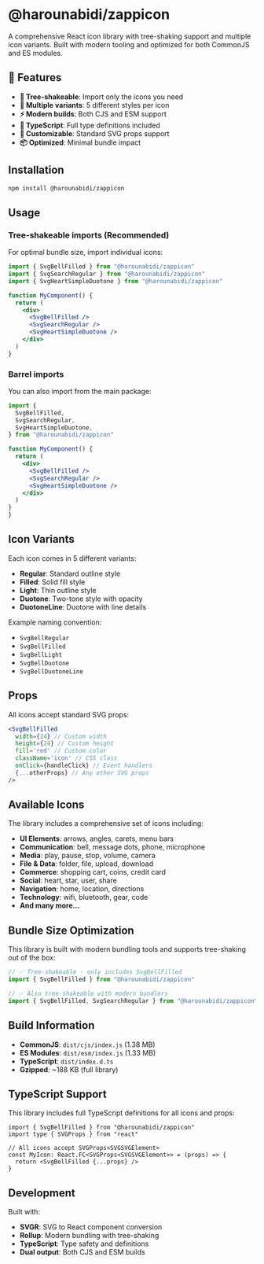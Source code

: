 # @harounabidi/zappicon

A comprehensive React icon library with tree-shaking support and multiple icon variants. Built with modern tooling and optimized for both CommonJS and ES modules.

## 🚀 Features

- **🌳 Tree-shakeable**: Import only the icons you need
- **📱 Multiple variants**: 5 different styles per icon
- **⚡ Modern builds**: Both CJS and ESM support
- **📘 TypeScript**: Full type definitions included
- **🎨 Customizable**: Standard SVG props support
- **📦 Optimized**: Minimal bundle impact

## Installation

```bash
npm install @harounabidi/zappicon
```

## Usage

### Tree-shakeable imports (Recommended)

For optimal bundle size, import individual icons:

```jsx
import { SvgBellFilled } from "@harounabidi/zappicon"
import { SvgSearchRegular } from "@harounabidi/zappicon"
import { SvgHeartSimpleDuotone } from "@harounabidi/zappicon"

function MyComponent() {
  return (
    <div>
      <SvgBellFilled />
      <SvgSearchRegular />
      <SvgHeartSimpleDuotone />
    </div>
  )
}
```

### Barrel imports

You can also import from the main package:

```jsx
import {
  SvgBellFilled,
  SvgSearchRegular,
  SvgHeartSimpleDuotone,
} from "@harounabidi/zappicon"

function MyComponent() {
  return (
    <div>
      <SvgBellFilled />
      <SvgSearchRegular />
      <SvgHeartSimpleDuotone />
    </div>
  )
}
}
```

## Icon Variants

Each icon comes in 5 different variants:

- **Regular**: Standard outline style
- **Filled**: Solid fill style
- **Light**: Thin outline style
- **Duotone**: Two-tone style with opacity
- **DuotoneLine**: Duotone with line details

Example naming convention:

- `SvgBellRegular`
- `SvgBellFilled`
- `SvgBellLight`
- `SvgBellDuotone`
- `SvgBellDuotoneLine`

## Props

All icons accept standard SVG props:

```jsx
<SvgBellFilled
  width={24} // Custom width
  height={24} // Custom height
  fill='red' // Custom color
  className='icon' // CSS class
  onClick={handleClick} // Event handlers
  {...otherProps} // Any other SVG props
/>
```

## Available Icons

The library includes a comprehensive set of icons including:

- **UI Elements**: arrows, angles, carets, menu bars
- **Communication**: bell, message dots, phone, microphone
- **Media**: play, pause, stop, volume, camera
- **File & Data**: folder, file, upload, download
- **Commerce**: shopping cart, coins, credit card
- **Social**: heart, star, user, share
- **Navigation**: home, location, directions
- **Technology**: wifi, bluetooth, gear, code
- **And many more...**

## Bundle Size Optimization

This library is built with modern bundling tools and supports tree-shaking out of the box:

```jsx
// ✅ Tree-shakeable - only includes SvgBellFilled
import { SvgBellFilled } from "@harounabidi/zappicon"

// ✅ Also tree-shakeable with modern bundlers
import { SvgBellFilled, SvgSearchRegular } from "@harounabidi/zappicon"
```

## Build Information

- **CommonJS**: `dist/cjs/index.js` (1.38 MB)
- **ES Modules**: `dist/esm/index.js` (1.33 MB)
- **TypeScript**: `dist/index.d.ts`
- **Gzipped**: ~188 KB (full library)

## TypeScript Support

This library includes full TypeScript definitions for all icons and props:

```tsx
import { SvgBellFilled } from "@harounabidi/zappicon"
import type { SVGProps } from "react"

// All icons accept SVGProps<SVGSVGElement>
const MyIcon: React.FC<SVGProps<SVGSVGElement>> = (props) => {
  return <SvgBellFilled {...props} />
}
```

## Development

Built with:

- **SVGR**: SVG to React component conversion
- **Rollup**: Modern bundling with tree-shaking
- **TypeScript**: Type safety and definitions
- **Dual output**: Both CJS and ESM builds
